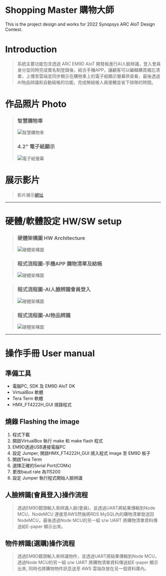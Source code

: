 # Shopping Master 購物大師
This is the project design and works for 2022 Synopsys ARC AIoT Design Contest.
#   Introduction
>  系統主要功能包含透過 ARC EM9D AIoT 開發板進行AI人臉辨識，登入會員身分並同時完成實名制登錄後，結合手機APP，讓顧客可以編輯購買備忘清單，上傳至雲端並同步顯示在購物車上的電子紙顯示螢幕供查看，最後透過AI物品辨識和自動結帳的功能，完成無結帳人員接觸並省下排隊的時間。
#  作品照片 Photo
> ### 智慧購物車
>![智慧購物車](./photo/system.png)
> ### 4.2" 電子紙顯示
>![電子紙螢幕](./photo/ePD.jpg)

# 展示影片
>影片展示[網址](https://youtu.be/acdqWC3HPq8)
_ _ _
# 硬體/軟體設定 HW/SW setup
> ### 硬體架構圖 HW Architecture
>![硬體架構圖](./images/HW.png)

>### 程式流程圖-手機APP 購物清單及結帳
>![硬體架構圖](./images/SW1.png)

>### 程式流程圖-AI人臉辨識會員登入
>![硬體架構圖](./images/SW2.png)

>### 程式流程圖-AI物品辨識
>![硬體架構圖](./images/SW3.png)
___
# 操作手冊 User manual

## 準備工具
* 電腦PC, SDK 及 EM9D AIoT DK 
* VirtualBox 軟體
* Tera Term 軟體
* HMX_FT4222H_GUI 燒錄程式

## 燒錄 Flashing the image
1. 程式下載
2. 開啟VirtualBox 執行 make 和 make flash 程式
3. EM9D透過USB連接電腦PC
4. 設定 Jumper, 開啟HMX_FT4222H_GUI 燒入程式 image 至 EM9D 板子
5. 開啟Tera Term
6. 選擇正確的Serial Port(COMx)
7. 更改baud rate 為115200
8. 設定 Jumper 執行程式開始人臉辨識

## 人臉辨識(會員登入)操作流程
>  透過EM9D鏡頭輸入來辨識人臉(會員)，並透過UART將結果傳輸到Node MCU，NodeMCU 連接至AWS然後將RDS MySQL內的購物清單發送回NodeMCU，最後透過Node MCU的另一組 s/w UART 將購物清單資料傳送給E-paper 顯示出來。
>
## 物件辨識(選購)操作流程
>  透過EM9D鏡頭輸入來辨識物件，並透過UART將結果傳輸到Node MCU，透過Node MCU的另一組 s/w UART 將購物清單資料傳送給E-paper 顯示出來, 同時也將購物物件訊息送至 AWS 雲端存放在另一個資料庫內。

